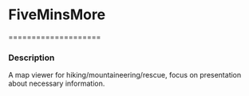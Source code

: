# FiveMinsMore
====================

### Description
A map viewer for hiking/mountaineering/rescue, focus on presentation about necessary information.
